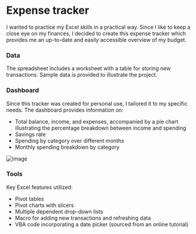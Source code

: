 # Expense tracker
I wanted to practice my Excel skills in a practical way. Since I like to keep a close eye on my finances, I decided to create this expense tracker which provides me an up-to-date and easily accessible overview of my budget.

### Data
The spreadsheet includes a worksheet with a table for storing new transactions. Sample data is provided to illustrate the project.

### Dashboard
Since this tracker was created for personal use, I tailored it to my specific needs. The dashboard provides information on:
- Total balance, income, and expenses, accompanied by a pie chart illustrating the percentage breakdown between income and spending
- Savings rate
- Spending by category over different months
- Monthly spending breakdown by category

![image](https://github.com/KarolinaOpasik/Excel_expense_tracker/assets/146082124/8bd06a5a-b515-4c47-93fe-1d2fe78bedfc)

### Tools
Key Excel features utilized:
- Pivot tables
- Pivot charts with slicers
- Multiple dependent drop-down lists
- Macro for adding new transactions and refreshing data
- VBA code incorporating a date picker (sourced from an online tutorial)
